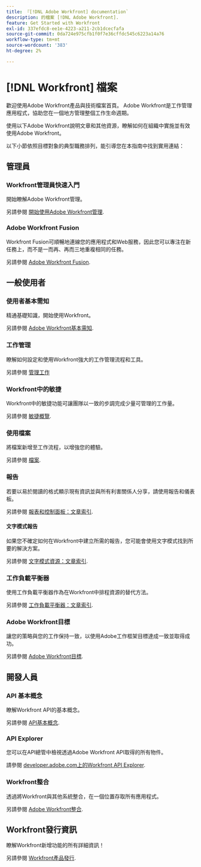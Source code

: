 ```yaml
---
title: 『[!DNL Adobe Workfront] documentation`
description: 的檔案 [!DNL Adobe Workfront].
feature: Get Started with Workfront
exl-id: 337efdc8-ee1e-4223-a211-2cb1dcecfafa
source-git-commit: 0da724e975cfb1f0f7e36cffdc545c6223a14a76
workflow-type: tm+mt
source-wordcount: '383'
ht-degree: 2%

---
```


# [!DNL Workfront] 檔案

歡迎使用Adobe Workfront產品與技術檔案首頁。 Adobe Workfront是工作管理應用程式，協助您在一個地方管理整個工作生命週期。

使用以下Adobe Workfront說明文章和其他資源，瞭解如何在組織中實施並有效使用Adobe Workfront。

以下小節依照目標對象的典型職務排列，能引導您在本指南中找到實用連結：

## 管理員

### Workfront管理員快速入門

開始瞭解Adobe Workfront管理。

另請參閱 [開始使用Adobe Workfront管理](/help/quicksilver/administration-and-setup/get-started-wf-administration/get-started-with-wf-administration.md).

### Adobe Workfront Fusion

Workfront Fusion可順暢地連線您的應用程式和Web服務，因此您可以專注在新任務上，而不是一而再、再而三地重複相同的任務。

另請參閱 [Adobe Workfront Fusion](/help/quicksilver/workfront-fusion/workfront-fusion-2.md).

## 一般使用者

### 使用者基本需知

精通基礎知識，開始使用Workfront。

另請參閱 [Adobe Workfront基本需知](/help/quicksilver/workfront-basics/workfront-basics.md).

### 工作管理

瞭解如何設定和使用Workfront強大的工作管理流程和工具。

另請參閱 [管理工作](/help/quicksilver/manage-work/manage-work.md)


### Workfront中的敏捷

Workfront中的敏捷功能可讓團隊以一致的步調完成少量可管理的工作量。

另請參閱 [敏捷概覽](/help/quicksilver/agile/agile-overview.md).

### 使用檔案

將檔案新增至工作流程，以增強您的體驗。

另請參閱 [檔案](/help/quicksilver/documents/documents-overview.md).

### 報告

若要以易於閱讀的格式顯示現有資訊並與所有利害關係人分享，請使用報告和儀表板。

另請參閱 [報表和控制面板：文章索引](/help/quicksilver/reports-and-dashboards/reports-and-dashboards-overview.md).

#### 文字模式報告

如果您不確定如何在Workfront中建立所需的報告，您可能會使用文字模式找到所要的解決方案。

另請參閱 [文字模式資源：文章索引](/help/quicksilver/reports-and-dashboards/reports/text-mode/text-mode-resources.md).

### 工作負載平衡器

使用工作負載平衡器作為在Workfront中排程資源的替代方法。

另請參閱 [工作負載平衡器：文章索引](/help/quicksilver/resource-mgmt/workload-balancer/workload-balancer.md).

### Adobe Workfront目標

讓您的策略與您的工作保持一致，以使用Adobe工作框架目標達成一致並取得成功。

另請參閱 [Adobe Workfront目標](/help/quicksilver/workfront-goals/workfront-goals.md).

## 開發人員

### API 基本概念

瞭解Workfront API的基本概念。

另請參閱 [API基本概念](/help/quicksilver/wf-api/general/api-basics.md).

### API Explorer

您可以在API總管中檢視透過Adobe Workfront API取得的所有物件。

請參閱 [developer.adobe.com上的Workfront API Explorer](https://developer.adobe.com/workfront/api-explorer/).

### Workfront整合

透過將Workfront與其他系統整合，在一個位置存取所有應用程式。

另請參閱 [Adobe Workfront整合](/help/quicksilver/workfront-integrations-and-apps/workfront-integrations.md).

## Workfront發行資訊

瞭解Workfront新增功能的所有詳細資訊！

另請參閱 [Workfront產品發行](/help/quicksilver/product-announcements/product-releases/product-releases.md).
